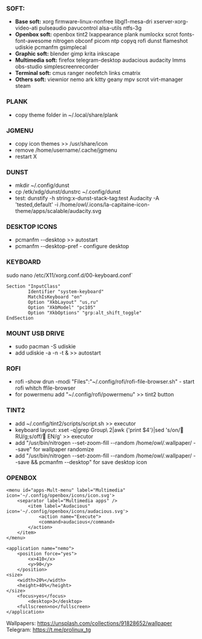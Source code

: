 ### SOFT: ###
* **Base soft:** xorg firmware-linux-nonfree libgl1-mesa-dri xserver-xorg-video-ati pulseaudio pavucontrol alsa-utils ntfs-3g
* **Openbox soft:** openbox tint2 lxappearance plank numlockx scrot fonts-font-awesome nitrogen obconf picom ntp copyq rofi dunst flameshot udiskie pcmanfm gsimplecal
* **Graphic soft:** blender gimp krita inkscape 
* **Multimedia soft:** firefox telegram-desktop audacious audacity lmms obs-studio simplescreenrecorder
* **Terminal soft:** cmus ranger neofetch links cmatrix
* **Others soft:** viewnior nemo ark kitty geany mpv scrot virt-manager steam



### PLANK
* copy theme folder in ~/.local/share/plank



### JGMENU
* copy icon themes >> /usr/share/icon
* remove /home/username/.cache/jgmenu
* restart X



### DUNST
* mkdir ~/.config/dunst
* cp /etk/xdg/dunst/dunstrc ~/.config/dunst
* test: dunstify -h string:x-dunst-stack-tag:test Audacity -A 'tested,default' -i /home/owl/.icons/la-capitaine-icon-theme/apps/scalable/audacity.svg



### DESKTOP ICONS
* pcmanfm --desktop >> autostart
* pcmanfm --desktop-pref - configure desktop



### KEYBOARD
sudo nano /etc/X11/xorg.conf.d/00-keyboard.conf`

```
Section "InputClass"
        Identifier "system-keyboard"
        MatchIsKeyboard "on"
        Option "XkbLayout" "us,ru"
        Option "XkbModel" "pc105"
        Option "XkbOptions" "grp:alt_shift_toggle"
EndSection
```



### MOUNT USB DRIVE
* sudo pacman -S udiskie
* add udiskie -a  -n -t & >> autostart



### ROFI
* rofi -show drun -modi "Files":"~/.config/rofi/rofi-file-browser.sh" - start rofi whitch ffile-browser
* for powermenu add "~/.config/rofi/powermenu" >> tint2 button



### TINT2
* add ~/.config/tint2/scripts/script.sh >> executor
* keyboard layout: xset -q|grep Group\ 2|awk {'print $4'}|sed 's/on/ RU/g;s/off/ EN/g' >> executor
* add "/usr/bin/nitrogen --set-zoom-fill --random /home/owl/.wallpaper/ --save" for wallpaper randomize
* add "/usr/bin/nitrogen --set-zoom-fill --random /home/owl/.wallpaper/ --save && pcmanfm --desktop" for save desktop icon



### OPENBOX
```
<menu id="apps-Mult-menu" label="Multimedia" icon='~/.config/openbox/icons/icon.svg'>
    <separator label="Multimedia apps" />
        <item label="Audacious" icon='~/.config/openbox/icons/audacious.svg'>
            <action name="Execute">
            <command>audacious</command>
        </action>
    </item>
</menu>
```

```
<application name="nemo">
    <position force="yes">
        <x>410</x>
        <y>90</y>
    </position>
<size>
    <width>20%</width>
    <height>40%</height>
</size>
    <focus>yes</focus>
        <desktop>3</desktop>
    <fullscreen>no</fullscreen>
</application>
```

Wallpapers:
https://unsplash.com/collections/91828652/wallpaper
Telegram:
https://t.me/prolinux_tg